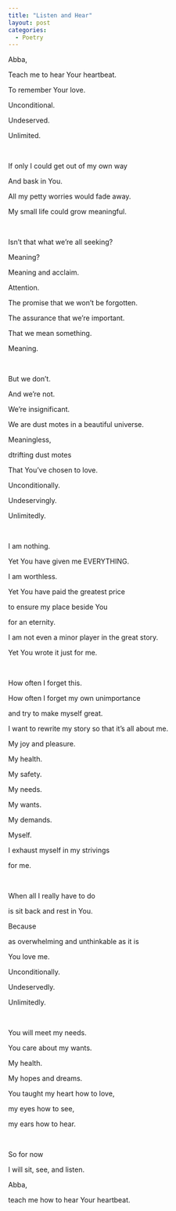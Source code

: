 ```yaml
---
title: "Listen and Hear"
layout: post
categories:
  - Poetry
---
```

<p>Abba,</p>
<p>Teach me to hear Your heartbeat.</p>
<p>To remember Your love.</p>
<p>Unconditional.</p>
<p>Undeserved.</p>
<p>Unlimited.</p>
<p>&nbsp;</p>
<p>If only I could get out of my own way</p>
<p>And bask in You.</p>
<p>All my petty worries would fade away.</p>
<p>My small life could grow meaningful.</p>
<p>&nbsp;</p>
<p>Isn&rsquo;t that what we&rsquo;re all seeking?</p>
<p>Meaning?</p>
<p>Meaning and acclaim.</p>
<p>Attention.</p>
<p>The promise that we won&rsquo;t be forgotten.</p>
<p>The assurance that we&rsquo;re important.</p>
<p>That we mean something.</p>
<p>Meaning.</p>
<p>&nbsp;</p>
<p>But we don&rsquo;t.</p>
<p>And we&rsquo;re not.</p>
<p>We&rsquo;re insignificant.</p>
<p>We are dust motes in a beautiful universe.</p>
<p>Meaningless,</p>
<p>dtrifting dust motes</p>
<p>That You&rsquo;ve chosen to love.</p>
<p>Unconditionally.</p>
<p>Undeservingly.</p>
<p>Unlimitedly.</p>
<p>&nbsp;</p>
<p>I am nothing.</p>
<p>Yet You have given me EVERYTHING.</p>
<p>I am worthless.</p>
<p>Yet You have paid the greatest price</p>
<p>to ensure my place beside You</p>
<p>for an eternity.</p>
<p>I am not even a minor player in the great story.</p>
<p>Yet You wrote it just for me.</p>
<p>&nbsp;</p>
<p>How often I forget this.</p>
<p>How often I forget my own unimportance</p>
<p>and try to make myself great.</p>
<p>I want to rewrite my story so that it&rsquo;s all about me.</p>
<p>My joy and pleasure.</p>
<p>My health.</p>
<p>My safety.</p>
<p>My needs.</p>
<p>My wants.</p>
<p>My demands.</p>
<p>Myself.</p>
<p>I exhaust myself in my strivings</p>
<p>for me.</p>
<p>&nbsp;</p>
<p>When all I really have to do</p>
<p>is sit back and rest in You.</p>
<p>Because</p>
<p>as overwhelming and unthinkable as it is</p>
<p>You love me.</p>
<p>Unconditionally.</p>
<p>Undeservedly.</p>
<p>Unlimitedly.</p>
<p>&nbsp;</p>
<p>You will meet my needs.</p>
<p>You care about my wants.</p>
<p>My health.</p>
<p>My hopes and dreams.</p>
<p>You taught my heart how to love,</p>
<p>my eyes how to see,</p>
<p>my ears how to hear.</p>
<p>&nbsp;</p>
<p>So for now</p>
<p>I will sit, see, and listen.</p>
<p>Abba,</p>
<p>teach me how to hear Your heartbeat.</p>
